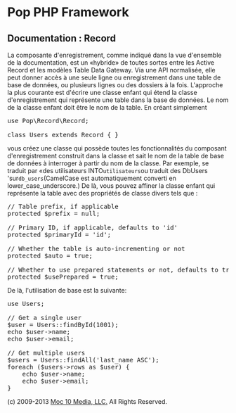 Pop PHP Framework
=================

Documentation : Record
----------------------

La composante d'enregistrement, comme indiqué dans la vue d'ensemble de la documentation, est un «hybride» de toutes sortes entre les Active Record et les modèles Table Data Gateway. Via une API normalisée, elle peut donner accès à une seule ligne ou enregistrement dans une table de base de données, ou plusieurs lignes ou des dossiers à la fois. L'approche la plus courante est d'écrire une classe enfant qui étend la classe d'enregistrement qui représente une table dans la base de données. Le nom de la classe enfant doit être le nom de la table. En créant simplement

<pre>
use Pop\Record\Record;

class Users extends Record { }
</pre>

vous créez une classe qui possède toutes les fonctionnalités du composant d'enregistrement construit dans la classe et sait le nom de la table de base de données à interroger à partir du nom de la classe. Par exemple, se traduit par «des utilisateurs INTO` utilisateurs `ou traduit des DbUsers 'sur` db_users `(CamelCase est automatiquement converti en lower_case_underscore.) De là, vous pouvez affiner la classe enfant qui représente la table avec des propriétés de classe divers tels que :

<pre>
// Table prefix, if applicable
protected $prefix = null;

// Primary ID, if applicable, defaults to 'id'
protected $primaryId = 'id';

// Whether the table is auto-incrementing or not
protected $auto = true;

// Whether to use prepared statements or not, defaults to true
protected $usePrepared = true;
</pre>

De là, l'utilisation de base est la suivante:

<pre>
use Users;

// Get a single user
$user = Users::findById(1001);
echo $user->name;
echo $user->email;

// Get multiple users
$users = Users::findAll('last_name ASC');
foreach ($users->rows as $user) {
    echo $user->name;
    echo $user->email;
}
</pre>

(c) 2009-2013 [Moc 10 Media, LLC.](http://www.moc10media.com) All Rights Reserved.
